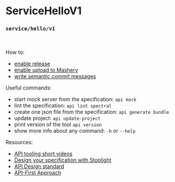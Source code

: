 # ServiceHelloV1

### `service/hello/v1`

&nbsp;

How to:
- [enable release](https://example.atlassian.net/wiki/spaces/NI/pages/2335179797/How+to+initialise+new+open+API+project#How-to-enable-release-automation)
- [enable upload to Mashery](https://example.atlassian.net/wiki/spaces/NI/pages/2335179797/How+to+initialise+new+open+API+project#Enable-automatic-upload-to-Mashery-job)
- [write semantic commit messages](https://example.atlassian.net/wiki/spaces/NI/pages/2335179797/How+to+initialise+new+open+API+project#Semantic-Commit-Messages)

Useful commands:
- start mock server from the specification: `api mock`
- lint the specification: `api lint spectral`
- create one json file from the specification: `api generate bundle`
- update project: `api update-project`
- print version of the tool `api version`
- show more info about any command: `-h` or `--help`

Resources:

- [API tooling short videos](https://web.microsoftstream.com/channel/c63f79b8-6bba-4ed3-a026-4aa50c9cb86f)
- [Design your specification with Stoplight](https://example.atlassian.net/wiki/spaces/NI/pages/2301822444/WIP+Design+your+specification+with+Stoplight)  
- [API Design standard](https://example.atlassian.net/wiki/spaces/NI/pages/1920832688/API+Design+standard) 
- [API-First Approach](https://example.atlassian.net/wiki/spaces/NI/pages/2120158383/API-First+Approach)
